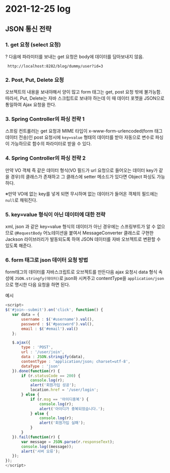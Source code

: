 # 2021-12-25 log

## JSON 통신 전략

### 1. get 요청 (select 요청)

 ? 다음에 파라미터를 보내는 get 요청은 body에 데이터를 담아보내지 않음.

```
 http://localhost:8282/blog/dummy/user?id=3
```

### 2. Post, Put, Delete 요청

 오브젝트의 내용을 보내야해서 양이 많고 form 태그는 get, post 요청 밖에 불가능함. 따라서, Put, Delete는 자바 스크립트로 보내야 하는데 이 때 데이터 포멧을 JSON으로 통일하여 Ajax 요청을 한다.

### 3. Spring Controller의 파싱 전략 1

 스프링 컨트롤러는 get 요청과 MIME 타입이 x-www-form-urlencoded(form 태그 데이터 전송)인 post 요청시에 `key=value` 형태의 데이터를 받아 자동으로 변수로 파싱이 가능하므로 함수의 파라미터로 받을 수 있다.

### 4. Spring Controller의 파싱 전략 2

 만약 VO 객체 즉 같은 데이터 형식(VO 필드가 url 요청으로 들어오는 데이터 key가 같을 경우)의 클래스가 존재하고 그 클래스에 setter 메소드가 있다면 Object 파싱도 가능하다.

 ※만약 VO에 없는 key를 넣게 되면 무시하며 없는 데이터가 들어온 객체의 필드에는 `null`로 채워진다.

### 5. key=value 형식이 아닌 데이터에 대한 전략

 xml, json 과 같은 key=value 형식의 데이터가 아닌 경우에는 스프링부트가 알 수 없으므로 `@RequestBody` 어노테이션을 붙여서 MessageConverter 클래스로 구현한 Jackson 라이브러리가 발동되도록 하여 JSON 데이터를 자바 오브젝트로 변환할 수 있도록 해준다.

### 6. form 태그로 json 데이터 요청 방법

 form태그의 데이터를 자바스크립트로 오브젝트를 만든다음 ajax 요청시 data 형식 속성에 `JSON.stringfy(데이터)`로 json화 시켜주고 contentType을 `application/json`으로 명시한 다음 요청을 하면 된다.

 예시

 ```javascript
<script>
$('#join--submit').on('click', function() {
	var data = {
		username : $('#username').val(),
		password : $('#password').val(),
		email : $('#email').val()
	};

	$.ajax({
		type : 'POST',
		url : '/user/join',
		data : JSON.stringify(data),
		contentType : 'application/json; charset=utf-8',
		dataType : 'json'
	}).done(function(r) {
		if (r.statusCode == 200) {
			console.log(r);
			alert('회원가입 성공');
			location.href = '/user/login';
		} else {
			if (r.msg == '아이디중복') {
				console.log(r);
				alert('아이디가 중복되었습니다.');
			} else {
				console.log(r);
				alert('회원가입 실패');
			}
		}
	}).fail(function(r) {
		var message = JSON.parse(r.responseText);
		console.log((message));
		alert('서버 오류');
	});
});
</script>
 ```



